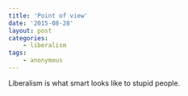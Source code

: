 ```yaml
---
title: 'Point of view'
date: '2015-08-28'
layout: post
categories:
    - liberalism
tags:
    - anonymous
---
```


Liberalism is what smart looks like to stupid people.
